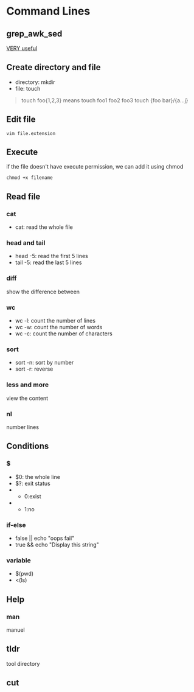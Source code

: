 # Command Lines

## grep_awk_sed
[VERY useful](./grep_awk_sed.md)

## Create directory and file
- directory: mkdir
- file: touch

> touch foo{1,2,3} means touch foo1 foo2 foo3
> touch {foo bar}/{a...j}

## Edit file
```Linux
vim file.extension
```

## Execute
if the file doesn't have execute permission, we can add it using chmod
```Linux
chmod +x filename
```

## Read file

### cat
- cat: read the whole file

### head and tail
- head -5: read the first 5 lines
- tail -5: read the last 5 lines

### diff
show the difference between

### wc
- wc -l: count the number of lines
- wc -w: count the number of words
- wc -c: count the number of characters

### sort
- sort -n: sort by number
- sort -r: reverse

### less and more
view the content

### nl
number lines

## Conditions

### $ 
- $0: the whole line
- $?: exit status
- + 0:exist
- + 1:no

### if-else
- false || echo "oops fail"
- true && echo "Display this string"

### variable
- $(pwd)
- <(ls)

## Help
### man
manuel

## tldr
tool directory

## cut